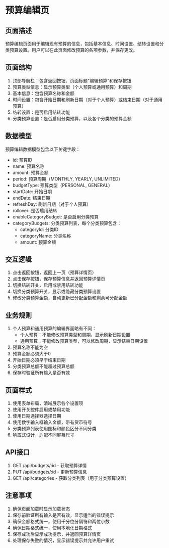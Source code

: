 # 预算编辑页

## 页面描述
预算编辑页面用于编辑现有预算的信息，包括基本信息、时间设置、结转设置和分类预算设置。用户可以在此页面修改预算的各项参数，并保存更改。

## 页面结构
1. 顶部导航栏：包含返回按钮、页面标题"编辑预算"和保存按钮
2. 预算类型信息：显示预算类型（个人预算或通用预算）和周期
3. 基本信息：包含预算名称和金额
4. 时间设置：包含开始日期和刷新日期（对于个人预算）或结束日期（对于通用预算）
5. 结转设置：是否启用结转功能
6. 分类预算设置：是否启用分类预算，以及各个分类的预算金额

## 数据模型
预算编辑数据模型包含以下关键字段：
- id: 预算ID
- name: 预算名称
- amount: 预算金额
- period: 预算周期（MONTHLY, YEARLY, UNLIMITED）
- budgetType: 预算类型（PERSONAL, GENERAL）
- startDate: 开始日期
- endDate: 结束日期
- refreshDay: 刷新日期（对于个人预算）
- rollover: 是否启用结转
- enableCategoryBudget: 是否启用分类预算
- categoryBudgets: 分类预算列表，每个分类预算包含：
  - categoryId: 分类ID
  - categoryName: 分类名称
  - amount: 预算金额

## 交互逻辑
1. 点击返回按钮，返回上一页（预算详情页）
2. 点击保存按钮，保存预算信息并返回预算详情页
3. 切换结转开关，启用或禁用结转功能
4. 切换分类预算开关，显示或隐藏分类预算设置
5. 修改分类预算金额，自动更新已分配金额和剩余可分配金额

## 业务规则
1. 个人预算和通用预算的编辑界面略有不同：
   - 个人预算：不能修改预算类型和周期，显示刷新日期设置
   - 通用预算：不能修改预算类型，可以修改周期，显示结束日期设置
2. 预算名称不能为空
3. 预算金额必须大于0
4. 开始日期必须早于结束日期
5. 分类预算总额不能超过预算总额
6. 保存时验证所有输入是否有效

## 页面样式
1. 使用表单布局，清晰展示各个设置项
2. 使用开关控件启用或禁用功能
3. 使用日期选择器选择日期
4. 使用数字输入框输入金额，带有货币符号
5. 分类预算列表使用图标和颜色区分不同分类
6. 响应式设计，适配不同屏幕尺寸

## API接口
1. GET /api/budgets/:id - 获取预算详情
2. PUT /api/budgets/:id - 更新预算信息
3. GET /api/categories - 获取分类列表（用于分类预算设置）

## 注意事项
1. 确保页面加载时显示加载状态
2. 保存前验证所有输入是否有效，显示适当的错误提示
3. 确保金额格式统一，使用千分位分隔符和两位小数
4. 确保日期格式统一，使用本地化日期格式
5. 保存成功后显示成功提示，并返回预算详情页
6. 处理保存失败的情况，显示错误提示并允许用户重试
